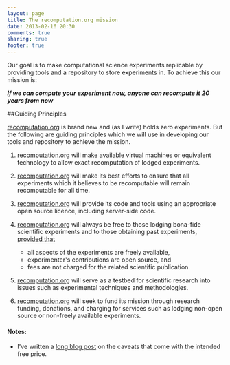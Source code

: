 ```yaml
---
layout: page
title: The recomputation.org mission
date: 2013-02-16 20:30
comments: true
sharing: true
footer: true
---
```



Our goal is to make computational science experiments replicable by providing tools and a repository to store experiments in.  To achieve this our mission is:

***If we can compute your experiment now, anyone can recompute it 20 years from now***

##Guiding Principles

[recomputation.org](http://recomputation.org) is brand new and (as I write) holds zero experiments.   But the following are guiding principles which we will use in developing our tools and repository to achieve the mission.


1. [recomputation.org](http://recomputation.org)  will make available virtual machines or equivalent technology to allow exact recomputation of lodged experiments.

2. [recomputation.org](http://recomputation.org)  will make its best efforts to ensure that all experiments which it believes to be recomputable will remain recomputable for all time. 

4. [recomputation.org](http://recomputation.org)  will provide its code and tools using an appropriate open source licence, including server-side code.

3. [recomputation.org](http://recomputation.org)  will always be free to those lodging bona-fide scientific experiments and to those obtaining past experiments, [provided that](#notes)

    * all aspects of the experiments are freely available, 
    * experimenter's contributions are open source,  and
    * fees are not charged for the related scientific publication.


5. [recomputation.org](http://recomputation.org) 
will serve as a testbed for scientific research into issues such as experimental techniques and methodologies.

6. [recomputation.org](http://recomputation.org) 
will seek to fund its mission through research funding, donations, and charging for services such as lodging non-open source or non-freely available experiments.


#### Notes:
<a id="notes"></a>

* I've written a [long blog post](/blog/2013/02/16/caveats-on-being-free/) on the caveats that come with the intended free price.

